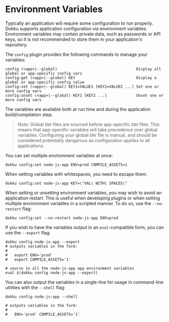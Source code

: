 # Environment Variables

Typically an application will require some configuration to run properly. Dokku supports application configuration via environment variables. Environment variables may contain private data, such as passwords or API keys, so it is not recommended to store them in your application's repository.

The `config` plugin provides the following commands to manage your variables:

```
config (<app>|--global)                                   Display all global or app-specific config vars
config:get (<app>|--global) KEY                           Display a global or app-specific config value
config:set (<app>|--global) KEY1=VALUE1 [KEY2=VALUE2 ...] Set one or more config vars
config:unset (<app>|--global) KEY1 [KEY2 ...]             Unset one or more config vars
```

The variables are available both at run time and during the application build/compilation step.

> Note: Global `ENV` files are sourced before app-specific `ENV` files. This means that app-specific variables will take precedence over global variables. Configuring your global `ENV` file is manual, and should be considered potentially dangerous as configuration applies to all applications.

You can set multiple environment variables at once:

```shell
dokku config:set node-js-app ENV=prod COMPILE_ASSETS=1
```

When setting variables with whitespaces, you need to escape them:

```shell
dokku config:set node-js-app KEY=\"VAL\ WITH\ SPACES\"
```

When setting or unsetting environment variables, you may wish to avoid an application restart. This is useful when developing plugins or when setting multiple environment variables in a scripted manner. To do so, use the `--no-restart` flag:

```shell
dokku config:set --no-restart node-js-app ENV=prod
```

If you wish to have the variables output in an `eval`-compatible form, you can use the `--export` flag:

```shell
dokku config node-js-app --export
# outputs variables in the form:
#
#   export ENV='prod'
#   export COMPILE_ASSETS='1'

# source in all the node-js-app app environment variables
eval $(dokku config node-js-app --export)
```

You can also output the variables in a single-line for usage in command-line utilities with the `--shell` flag:

```shell
dokku config node-js-app --shell

# outputs variables in the form:
#
#   ENV='prod' COMPILE_ASSETS='1'
```
